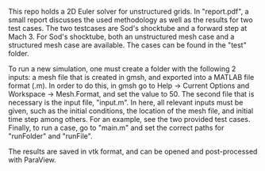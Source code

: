 This repo holds a 2D Euler solver for unstructured grids. In "report.pdf", a small report discusses the used methodology as well as the results for two test cases. The two testcases are Sod's shocktube and a forward step at Mach 3. For Sod's shocktube, both an unstructured mesh case and a structured mesh case are available. The cases can be found in the "test" folder. 

To run a new simulation, one must create a folder with the following 2 inputs: a mesh file that is created in gmsh, and exported into a MATLAB file format (.m). In order to do this, in gmsh go to Help -> Current Options and Workspace -> Mesh.Format, and set the value to 50. The second file that is necessary is the input file, "input.m". In here, all relevant inputs must be given, such as the initial conditions, the location of the mesh file, and initial time step among others. For an example, see the two provided test cases. Finally, to run a case, go to "main.m" and set the correct paths for "runFolder" and "runFile". 

The results are saved in vtk format, and can be opened and post-processed with ParaView.